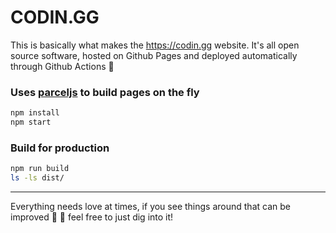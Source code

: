 # CODIN.GG

This is basically what makes the https://codin.gg website. It's all open source software, hosted on Github Pages and deployed automatically through Github Actions 🚀

### Uses [parceljs](https://parceljs.org/) to build pages on the fly

```bash
npm install
npm start
```

### Build for production
```bash
npm run build
ls -ls dist/
```

---

Everything needs love at times, if you see things around that can be improved 🚀 🤩 feel free to just dig into it!
